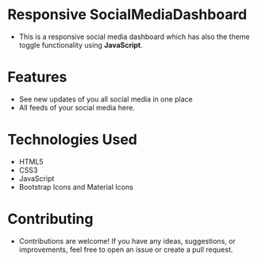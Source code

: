 # Responsive SocialMediaDashboard

- This is a responsive social media dashboard which has also the theme toggle functionality using **JavaScript**.

# Features
- See new updates of you all social media in one place
- All feeds of your social media here.

# Technologies Used
- HTML5 
- CSS3 
- JavaScript
- Bootstrap Icons and Material Icons

# Contributing
- Contributions are welcome! If you have any ideas, suggestions, or improvements, feel free to open an issue or create a pull request.
